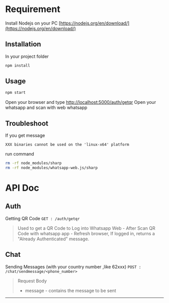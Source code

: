 # Requirement
Install Nodejs on your PC [https://nodejs.org/en/download/](https://nodejs.org/en/download/)


## Installation
In your project folder

```bash
npm install
```

## Usage

```bash 
npm start
```

Open your browser and type
[http://localhost:5000/auth/getqr](http://localhost:5000/auth/getqr)
Open your whatsapp and scan with web whatsapp

## Troubleshoot
If you get message
```
XXX binaries cannot be used on the 'linux-x64' platform
```

run command
```bash
rm -rf node_modules/sharp
rm -rf node_modules/whatsapp-web.js/sharp
```

# API Doc
## Auth
Getting QR Code
``GET : /auth/getqr``
> Used to get a QR Code to Log into Whatsapp Web
	- After Scan QR Code with whatsapp app 
	- Refresh browser, If logged in, returns a "Already Authenticated" message.

## Chat
Sending Messages (with your country number ,like 62xxx)
``POST : /chat/sendmessage/<phone_number>``
> Request Body
> - message - contains the message to be sent
<hr>